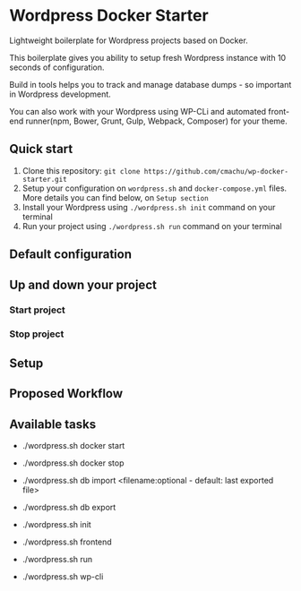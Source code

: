 # Wordpress Docker Starter
Lightweight boilerplate for Wordpress projects based on Docker.

This boilerplate gives you ability to setup fresh Wordpress instance with 10 seconds of configuration.

Build in tools helps you to track and manage database dumps - so important in Wordpress development.

You can also work with your Wordpress using WP-CLi and automated front-end runner(npm, Bower, Grunt, Gulp, Webpack, Composer) for your theme.

## Quick start
1. Clone this repository: `git clone https://github.com/cmachu/wp-docker-starter.git`
2. Setup your configuration on `wordpress.sh` and `docker-compose.yml` files. More details you can find below, on `Setup section`
3. Install your Wordpress using `./wordpress.sh init` command on your terminal
4. Run your project using `./wordpress.sh run` command on your terminal

## Default configuration


## Up and down your project
### Start project

### Stop project


## Setup

## Proposed Workflow

## Available tasks

- ./wordpress.sh docker start
- ./wordpress.sh docker stop

- ./wordpress.sh db import <filename:optional - default: last exported file>
- ./wordpress.sh db export

- ./wordpress.sh init
- ./wordpress.sh frontend
- ./wordpress.sh run
- ./wordpress.sh wp-cli <wp-cli commands>